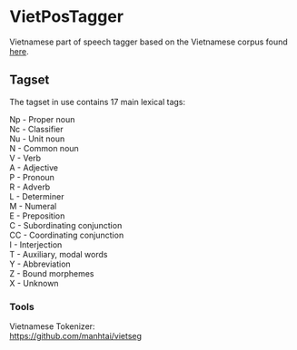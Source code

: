 # VietPosTagger
Vietnamese part of speech tagger based on the Vietnamese corpus found [here](http://viet.jnlp.org/download-du-lieu-tu-vung-corpus).

## Tagset
The tagset in use contains 17 main lexical tags:  

Np - Proper noun  
Nc - Classifier  
Nu - Unit noun  
N - Common noun  
V - Verb  
A - Adjective  
P - Pronoun  
R - Adverb  
L - Determiner  
M - Numeral  
E - Preposition  
C - Subordinating conjunction  
CC - Coordinating conjunction  
I - Interjection  
T - Auxiliary, modal words  
Y - Abbreviation  
Z - Bound morphemes  
X - Unknown  
  
### Tools  
Vietnamese Tokenizer:  
https://github.com/manhtai/vietseg  
